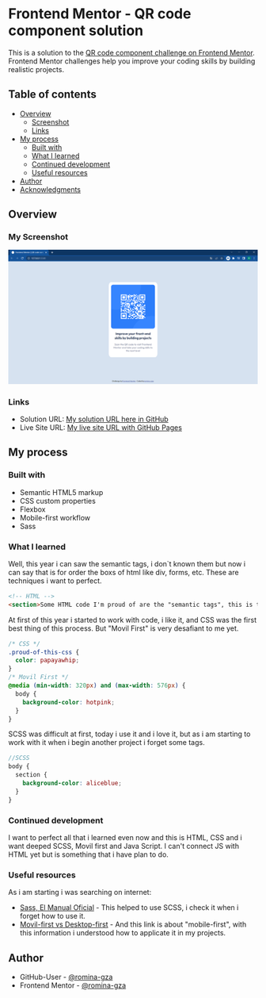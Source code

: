 # Frontend Mentor - QR code component solution

This is a solution to the [QR code component challenge on Frontend Mentor](https://www.frontendmentor.io/challenges/qr-code-component-iux_sIO_H). Frontend Mentor challenges help you improve your coding skills by building realistic projects. 

## Table of contents

- [Overview](#overview)
  - [Screenshot](#screenshot)
  - [Links](#links)
- [My process](#my-process)
  - [Built with](#built-with)
  - [What I learned](#what-i-learned)
  - [Continued development](#continued-development)
  - [Useful resources](#useful-resources)
- [Author](#author)
- [Acknowledgments](#acknowledgments)

## Overview

### My Screenshot

![](./My-screenshot-challenge/screenshot-qr-desktop.PNG)

### Links

- Solution URL: [My solution URL here in GitHub](https://github.com/romina-gza/qr-code-challenge)
- Live Site URL: [My live site URL with GitHub Pages](https://romina-gza.github.io/qr-code-challenge/)

## My process

### Built with

- Semantic HTML5 markup
- CSS custom properties
- Flexbox
- Mobile-first workflow
- Sass

### What I learned

Well, this year i can saw the semantic tags, i don`t known them but now i can say that is for order the boxs of html like div, forms, etc. These are techniques i want to perfect.

```html
<!-- HTML -->
<section>Some HTML code I'm proud of are the "semantic tags", this is that i learned to use on this last two months</section>
```
At first of this year i started to work with code, i like it, and CSS was the first best thing of this process. But "Movil First" is very 
desafiant to me yet.

```css
/* CSS */
.proud-of-this-css {
  color: papayawhip;
}
/* Movil First */
@media (min-width: 320px) and (max-width: 576px) {
  body {
    background-color: hotpink;
  }
}
```

SCSS was difficult at first, today i use it and i love it, but as i am starting to work with it when i begin another project i forget some tags.

```scss
//SCSS
body {
  section {
    background-color: aliceblue;
  }
}
```

### Continued development

I want to perfect all that i learned even now and this is HTML, CSS and i want deeped SCSS, Movil first and Java Script. I can't connect JS with HTML yet but is something that i have plan to do.

### Useful resources
As i am starting i was searching on internet:

- [Sass, El Manual Oficial](https://uniwebsidad.com/libros/sass/capitulo-1) - This helped to use SCSS, i check it when i forget how to use it.
- [Movil-first vs Desktop-first](https://joegalley.com/articles/mobile-first-vs-desktop-first-media-queries) - And this link is about "mobile-first", with this information i understood how to applicate it in my projects.


## Author

- GitHub-User - [@romina-gza](https://github.com/romina-gza)
- Frontend Mentor - [@romina-gza](https://www.frontendmentor.io/profile/romina-gza)


